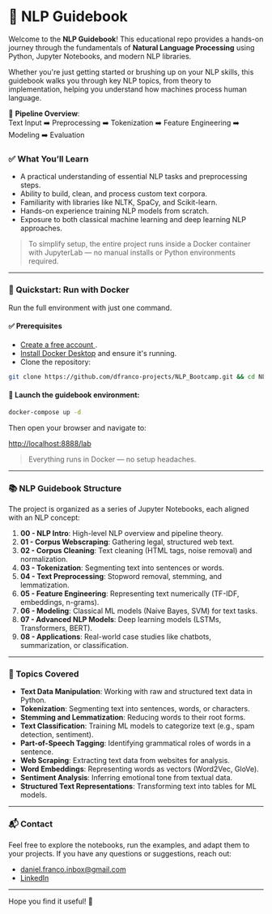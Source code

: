 # 🧠 NLP Guidebook

Welcome to the **NLP Guidebook**! This educational repo provides a hands-on journey through the fundamentals of **Natural Language Processing** using Python, Jupyter Notebooks, and modern NLP libraries.

Whether you're just getting started or brushing up on your NLP skills, this guidebook walks you through key NLP topics, from theory to implementation, helping you understand how machines process human language.

🧭 **Pipeline Overview**:  
Text Input ➡️ Preprocessing ➡️ Tokenization ➡️ Feature Engineering ➡️ Modeling ➡️ Evaluation

### ✅ What You’ll Learn

- A practical understanding of essential NLP tasks and preprocessing steps.
- Ability to build, clean, and process custom text corpora.
- Familiarity with libraries like NLTK, SpaCy, and Scikit-learn.
- Hands-on experience training NLP models from scratch.
- Exposure to both classical machine learning and deep learning NLP approaches.

> To simplify setup, the entire project runs inside a Docker container with JupyterLab — no manual installs or Python environments required.

---

### 🐳 Quickstart: Run with Docker

Run the full environment with just one command.

#### ✅ Prerequisites

- <a href="https://app.docker.com/signup" target="_blank">Create a free account </a>.
- <a href="https://www.docker.com/get-started/" target="_blank">Install Docker Desktop</a> and ensure it's running.
- Clone the repository:

```bash
git clone https://github.com/dfranco-projects/NLP_Bootcamp.git && cd NLP_Bootcamp
```

#### 🚀 Launch the guidebook environment:

```bash
docker-compose up -d
```

Then open your browser and navigate to:

<a href="http://localhost:8888/lab" target="_blank">http://localhost:8888/lab</a>

> Everything runs in Docker — no setup headaches.

---

### 📚 NLP Guidebook Structure

The project is organized as a series of Jupyter Notebooks, each aligned with an NLP concept:

1. **00 - NLP Intro**: High-level NLP overview and pipeline theory.
2. **01 - Corpus Webscraping**: Gathering legal, structured web text.
3. **02 - Corpus Cleaning**: Text cleaning (HTML tags, noise removal) and normalization.
4. **03 - Tokenization**: Segmenting text into sentences or words.
5. **04 - Text Preprocessing**: Stopword removal, stemming, and lemmatization.
6. **05 - Feature Engineering**: Representing text numerically (TF-IDF, embeddings, n-grams).
7. **06 - Modeling**: Classical ML models (Naive Bayes, SVM) for text tasks.
8. **07 - Advanced NLP Models**: Deep learning models (LSTMs, Transformers, BERT).
9. **08 - Applications**: Real-world case studies like chatbots, summarization, or classification.

---

### 📘 Topics Covered

- **Text Data Manipulation**: Working with raw and structured text data in Python.
- **Tokenization**: Segmenting text into sentences, words, or characters.
- **Stemming and Lemmatization**: Reducing words to their root forms.
- **Text Classification**: Training ML models to categorize text (e.g., spam detection, sentiment).
- **Part-of-Speech Tagging**: Identifying grammatical roles of words in a sentence.
- **Web Scraping**: Extracting text data from websites for analysis.
- **Word Embeddings**: Representing words as vectors (Word2Vec, GloVe).
- **Sentiment Analysis**: Inferring emotional tone from textual data.
- **Structured Text Representations**: Transforming text into tables for ML models.

---

### 📬 Contact

Feel free to explore the notebooks, run the examples, and adapt them to your projects.
If you have any questions or suggestions, reach out:

- [daniel.franco.inbox@gmail.com](mailto:daniel.franco.inbox@gmail.com)  
- <a href="https://www.linkedin.com/in/daniel-abrantes-franco/" target="_blank">LinkedIn</a>

---

Hope you find it useful! 🚀
